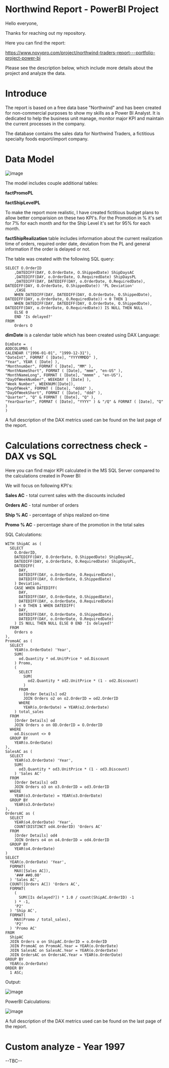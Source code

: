 # Northwind Report - PowerBI Project

Hello everyone,

Thanks for reaching out my repository.

Here you can find the report:

https://www.novypro.com/project/northwind-traders-report---portfolio-project-power-bi

Please see the description below, which include more details about the project and analyze the data.


# Introduce

The report is based on a free data base "Northwind" and has been created for non-commercial purposes to show my skills as a Power BI Analyst. It is dedicated to help the business unit manage, monitor major KPI and maintain the current processes in the company.

The database contains the sales data for Northwind Traders, a fictitious specialty foods export­/import company.

# Data Model

![image](https://github.com/michalpugaczew/PowerBI-Project/assets/152793313/8e3b6d8e-ec82-4be8-81b6-bf3840fe5601)

The model includes couple additional tables:

**factPromoPL** 

**factShipLevelPL**

To make the report more realistic, I have created fictitious budget plans to allow better comparision on these two KPI's. For the Promotion in % it's set for 7% for each month and for the Ship Level it's set for 95% for each month.

**factShipRealization** table includes information about the current realization time of orders, required order date, deviation from the PL and general information if the order is delayed or not. 

The table was created with the following SQL query:


    SELECT O.OrderID
    	,DATEDIFF(DAY, O.OrderDate, O.ShippedDate) ShipDaysAC
    	,DATEDIFF(DAY, o.OrderDate, O.RequiredDate) ShipDaysPL
    	,DATEDIFF(DAY, DATEDIFF(DAY, o.OrderDate, O.RequiredDate), DATEDIFF(DAY, O.OrderDate, O.ShippedDate)) 'PL Deviation'
    	,CASE
    	WHEN DATEDIFF(DAY, DATEDIFF(DAY, O.OrderDate, O.ShippedDate), DATEDIFF(DAY, o.OrderDate, O.RequiredDate)) < 0 THEN 1
    	WHEN DATEDIFF(DAY, DATEDIFF(DAY, O.OrderDate, O.ShippedDate), DATEDIFF(DAY, o.OrderDate, O.RequiredDate)) IS NULL THEN NULL
    	ELSE 0
    	END 'Is delayed?'
    FROM 
    	Orders O


**dimDate** is a calendar table which has been created using DAX Language:

    DimDate = 
    ADDCOLUMNS (
    CALENDAR ("1996-01-01", "1999-12-31"),
    "DateInt", FORMAT ( [Date], "YYYYMMDD" ),
    "Year", YEAR ( [Date] ),
    "Monthnumber", FORMAT ( [Date], "MM" ),
    "MonthNameShort", FORMAT ( [Date], "mmm", "en-US" ),
    "MonthNameLong", FORMAT ( [Date], "mmmm" , "en-US"),
    "DayOfWeekNumber", WEEKDAY ( [Date] ),
    "Week Number", WEEKNUM([Date]),
    "DayOfWeek", FORMAT ( [Date], "dddd" ),
    "DayOfWeekShort", FORMAT ( [Date], "ddd" ),
    "Quarter", "Q" & FORMAT ( [Date], "Q" ),
    "YearQuarter", FORMAT ( [Date], "YYYY" ) & "/Q" & FORMAT ( [Date], "Q" )
    )


A full description of the DAX metrics used can be found on the last page of the report.


# Calculations correctness check - DAX vs SQL

Here you can find major KPI calculated in the MS SQL Server compared to the calculations created in Power BI:

We will focus on following KPI's:

**Sales AC** - total current sales with the discounts included

**Orders AC** - total number of orders

**Ship % AC** - percentage of ships realized on-time

**Promo % AC** - percentage share of the promotion in the total sales


SQL Calculations:


    WITH ShipAC as (
      SELECT 
        O.OrderID, 
        DATEDIFF(DAY, O.OrderDate, O.ShippedDate) ShipDaysAC, 
        DATEDIFF(DAY, o.OrderDate, O.RequiredDate) ShipDaysPL, 
        DATEDIFF(
          DAY, 
          DATEDIFF(DAY, o.OrderDate, O.RequiredDate), 
          DATEDIFF(DAY, O.OrderDate, O.ShippedDate)
        ) Deviation, 
        CASE WHEN DATEDIFF(
          DAY, 
          DATEDIFF(DAY, O.OrderDate, O.ShippedDate), 
          DATEDIFF(DAY, o.OrderDate, O.RequiredDate)
        ) < 0 THEN 1 WHEN DATEDIFF(
          DAY, 
          DATEDIFF(DAY, O.OrderDate, O.ShippedDate), 
          DATEDIFF(DAY, o.OrderDate, O.RequiredDate)
        ) IS NULL THEN NULL ELSE 0 END 'Is delayed?' 
      FROM 
        Orders o
    ), 
    PromoAC as (
      SELECT 
        YEAR(o.OrderDate) 'Year', 
        SUM(
          od.Quantity * od.UnitPrice * od.Discount
        ) Promo, 
        (
          SELECT 
            SUM(
              od2.Quantity * od2.UnitPrice * (1 - od2.Discount)
            ) 
          FROM 
            [Order Details] od2 
            JOIN Orders o2 on o2.OrderID = od2.OrderID 
          WHERE 
            YEAR(o.OrderDate) = YEAR(o2.OrderDate)
        ) total_sales 
      FROM 
        [Order Details] od 
        JOIN Orders o on OD.OrderID = O.OrderID 
      WHERE 
        od.Discount <> 0 
      GROUP BY 
        YEAR(o.OrderDate)
    ), 
    SalesAC as (
      SELECT 
        YEAR(o3.OrderDate) 'Year', 
        SUM(
          od3.Quantity * od3.UnitPrice * (1 - od3.Discount)
        ) 'Sales AC' 
      FROM 
        [Order Details] od3 
        JOIN Orders o3 on o3.OrderID = od3.OrderID 
      WHERE 
        YEAR(o3.OrderDate) = YEAR(o3.OrderDate) 
      GROUP BY 
        YEAR(o3.OrderDate)
    ), 
    OrdersAC as (
      SELECT 
        YEAR(o4.OrderDate) 'Year', 
        COUNT(DISTINCT od4.OrderID) 'Orders AC' 
      FROM 
        [Order Details] od4 
        JOIN Orders o4 on o4.OrderID = od4.OrderID 
      GROUP BY 
        YEAR(o4.OrderDate)
    ) 
    SELECT 
      YEAR(o.OrderDate) 'Year', 
      FORMAT(
        MAX([Sales AC]), 
        '### ##0.00'
      ) 'Sales AC', 
      COUNT([Orders AC]) 'Orders AC', 
      FORMAT(
        (
          SUM([Is delayed?]) * 1.0 / count(ShipAC.OrderID) -1
        ) * -1, 
        'P2'
      ) 'Ship AC', 
      FORMAT(
        MAX(Promo / total_sales), 
        'P2'
      ) 'Promo AC' 
    FROM 
      ShipAC 
      JOIN Orders o on ShipAC.OrderID = o.OrderID 
      JOIN PromoAC on PromoAC.Year = YEAR(o.OrderDate) 
      JOIN SalesAC on SalesAC.Year = YEAR(o.OrderDate) 
      JOIN OrdersAC on OrdersAC.Year = YEAR(o.OrderDate) 
    GROUP BY 
      YEAR(o.OrderDate) 
    ORDER BY 
      1 ASC;


Output:

![image](https://github.com/michalpugaczew/PowerBI-Project/assets/152793313/d0e0c1e3-ba36-4104-8e84-ae40ee75424b)


PowerBI Calculations:

![image](https://github.com/michalpugaczew/PowerBI-Project/assets/152793313/d0bcc717-c403-4448-b810-52262063f1af)


A full description of the DAX metrics used can be found on the last page of the report.


# Custom analyze - Year 1997

--TBC--
